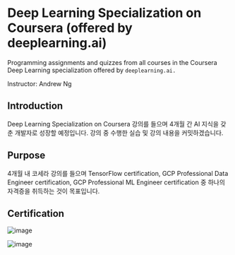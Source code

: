 # Deep Learning Specialization on Coursera (offered by deeplearning.ai)

Programming assignments and quizzes from all courses in the Coursera Deep Learning specialization offered by `deeplearning.ai.`

Instructor: Andrew Ng

## Introduction
Deep Learning Specialization on Coursera 강의를 들으며 4개월 간 AI 지식을 갖춘 개발자로 성장할 예정입니다. 강의 중 수행한 실습 및 강의 내용을 커밋하겠습니다.

## Purpose
4개월 내 코세라 강의를 들으며 TensorFlow certification, GCP Professional Data Engineer certification, GCP Professional ML Engineer certification 중 하나의 자격증을 취득하는 것이 목표입니다.

## Certification
![image](https://github.com/ellieso/coursera-deep-learning-specialization/assets/83899219/cc9736a4-3a2d-42af-858a-dfea0928cebe)

![image](https://github.com/ellieso/coursera-deep-learning-specialization/assets/83899219/7cf868e9-59d4-4b7d-9055-cd2473ed2ad0)

